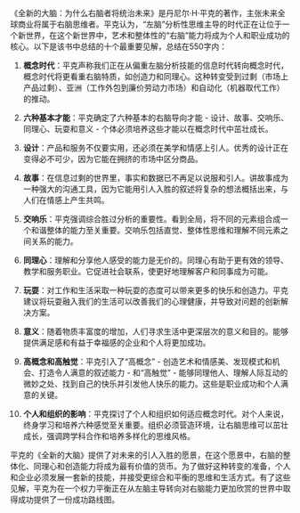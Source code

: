 《全新的大脑：为什么右脑者将统治未来》是丹尼尔·H·平克的著作，主张未来全球商业将属于右脑思维者。平克认为，“左脑”分析性思维主导的时代正在让位于一个新世界，在这个新世界中，艺术和整体性的“右脑”能力将成为个人和职业成功的核心。以下是该书中总结的十个最重要见解，总结在550字内：

1. **概念时代**：平克声称我们正在从偏重左脑分析技能的信息时代转向概念时代，概念时代将更看重右脑特质，如创造力和同理心。这种转变受到过剩（市场上产品过剩）、亚洲（工作外包到廉价劳动力市场）和自动化（机器取代工作）的推动。

2. **六种基本才能**：平克确定了六种基本的右脑导向才能 - 设计、故事、交响乐、同理心、玩耍和意义 - 个体必须培养这些才能以在概念时代中茁壮成长。

3. **设计**：产品和服务不仅要实用，还必须在美学和情感上引人。优秀的设计正在变得必不可少，因为它能在拥挤的市场中区分商品。

4. **故事**：在信息过剩的世界里，事实和数据已不再足以说服和引人。讲故事成为一种强大的沟通工具，因为它能用引人入胜的叙述将复杂的想法概括出来，与人们在情感上产生共鸣。

5. **交响乐**：平克强调综合胜过分析的重要性。看到全局，将不同的元素组合成一个和谐整体的能力至关重要。交响乐包括直觉、整体性思维和理解不同元素之间关系的能力。

6. **同理心**：理解和分享他人感受的能力是无价的。同理心有助于更有效的领导、教学和服务职业。它促进社会联系，使更好地理解客户和同事成为可能。

7. **玩耍**：对工作和生活采取一种玩耍的态度可以带来更多的快乐和创造力。平克建议将玩耍融入我们的生活可以改善我们的心理健康，并导致对问题的创新解决方案。

8. **意义**：随着物质丰富度的增加，人们寻求生活中更深层次的意义和目的。能够提供满足感和有益于幸福感的企业和个人将更加成功。

9. **高概念和高触觉**：平克引入了“高概念” - 创造艺术和情感美、发现模式和机会、打造令人满意的叙述能力 - 和“高触觉” - 能够同理他人、理解人际互动的微妙之处、找到自己的快乐并引发他人快乐的能力。这些是职业成功和个人满意的关键。

10. **个人和组织的影响**：平克探讨了个人和组织如何适应概念时代。对个人来说，终身学习和培养六种感觉至关重要。组织必须营造环境，让右脑思维可以茁壮成长，强调跨学科合作和培养多样化的思维风格。

平克的《全新的大脑》提供了对未来的引人入胜的愿景，在这个愿景中，右脑的整体化、同理心和创造能力将成为最有价值的货币。为了做好这种转变的准备，个人和企业必须发展一套新的技能，并接受更综合和平衡的思维和生活方式。有了这些见解，平克为在一个权力平衡正在从左脑主导转向对右脑能力更加欣赏的世界中取得成功提供了一份成功路线图。